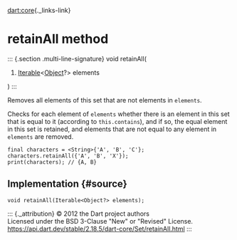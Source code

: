[dart:core](../../dart-core/dart-core-library){._links-link}

retainAll method
================

::: {.section .multi-line-signature}
void retainAll(

1.  [Iterable](../iterable-class)\<[Object](../object-class)?\> elements

)
:::

Removes all elements of this set that are not elements in `elements`.

Checks for each element of `elements` whether there is an element in
this set that is equal to it (according to `this.contains`), and if so,
the equal element in this set is retained, and elements that are not
equal to any element in `elements` are removed.

``` {.language-dart data-language="dart"}
final characters = <String>{'A', 'B', 'C'};
characters.retainAll({'A', 'B', 'X'});
print(characters); // {A, B}
```

Implementation {#source}
--------------

``` {.language-dart data-language="dart"}
void retainAll(Iterable<Object?> elements);
```

::: {._attribution}
© 2012 the Dart project authors\
Licensed under the BSD 3-Clause \"New\" or \"Revised\" License.\
<https://api.dart.dev/stable/2.18.5/dart-core/Set/retainAll.html>
:::
